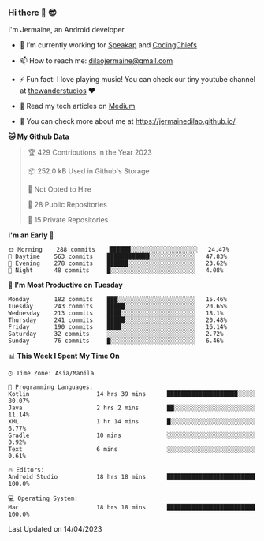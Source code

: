 ### Hi there 👋 😎
I'm Jermaine, an Android developer.

- 🔭 I’m currently working for [Speakap](https://www.speakap.com/) and [CodingChiefs](https://codingchiefs.com/en/)

- 📫 How to reach me: dilaojermaine@gmail.com

- ⚡ Fun fact: I love playing music! You can check our tiny youtube channel at [thewanderstudios](https://www.youtube.com/thewanderstudios) ♥️

- 📖 Read my tech articles on [Medium](https://jermainedilao.medium.com/)

- 👀 You can check more about me at https://jermainedilao.github.io/

<!--
**jermainedilao/jermainedilao** is a ✨ _special_ ✨ repository because its `README.md` (this file) appears on your GitHub profile.

Here are some ideas to get you started:

- 🔭 I’m currently working on ...
- 🌱 I’m currently learning ...
- 👯 I’m looking to collaborate on ...
- 🤔 I’m looking for help with ...
- 💬 Ask me about ...
- 📫 How to reach me: ...
- 😄 Pronouns: ...
- ⚡ Fun fact: ...
-->

<!--START_SECTION:waka-->
**🐱 My Github Data** 

> 🏆 429 Contributions in the Year 2023
 > 
> 📦 252.0 kB Used in Github's Storage 
 > 
> 🚫 Not Opted to Hire
 > 
> 📜 28 Public Repositories 
 > 
> 🔑 15 Private Repositories  
 > 
**I'm an Early 🐤** 

```text
🌞 Morning    288 commits    ██████░░░░░░░░░░░░░░░░░░░   24.47% 
🌆 Daytime    563 commits    ████████████░░░░░░░░░░░░░   47.83% 
🌃 Evening    278 commits    ██████░░░░░░░░░░░░░░░░░░░   23.62% 
🌙 Night      48 commits     █░░░░░░░░░░░░░░░░░░░░░░░░   4.08%

```
📅 **I'm Most Productive on Tuesday** 

```text
Monday       182 commits    ███░░░░░░░░░░░░░░░░░░░░░░   15.46% 
Tuesday      243 commits    █████░░░░░░░░░░░░░░░░░░░░   20.65% 
Wednesday    213 commits    ████░░░░░░░░░░░░░░░░░░░░░   18.1% 
Thursday     241 commits    █████░░░░░░░░░░░░░░░░░░░░   20.48% 
Friday       190 commits    ████░░░░░░░░░░░░░░░░░░░░░   16.14% 
Saturday     32 commits     ░░░░░░░░░░░░░░░░░░░░░░░░░   2.72% 
Sunday       76 commits     █░░░░░░░░░░░░░░░░░░░░░░░░   6.46%

```


📊 **This Week I Spent My Time On** 

```text
⌚︎ Time Zone: Asia/Manila

💬 Programming Languages: 
Kotlin                   14 hrs 39 mins      ████████████████████░░░░░   80.07% 
Java                     2 hrs 2 mins        ██░░░░░░░░░░░░░░░░░░░░░░░   11.14% 
XML                      1 hr 14 mins        █░░░░░░░░░░░░░░░░░░░░░░░░   6.77% 
Gradle                   10 mins             ░░░░░░░░░░░░░░░░░░░░░░░░░   0.92% 
Text                     6 mins              ░░░░░░░░░░░░░░░░░░░░░░░░░   0.61%

🔥 Editors: 
Android Studio           18 hrs 18 mins      █████████████████████████   100.0%

💻 Operating System: 
Mac                      18 hrs 18 mins      █████████████████████████   100.0%

```


 Last Updated on 14/04/2023
<!--END_SECTION:waka-->
